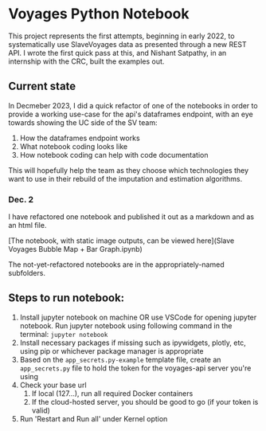 # Voyages Python Notebook

This project represents the first attempts, beginning in early 2022, to systematically use SlaveVoyages data as presented through a new REST API. I wrote the first quick pass at this, and Nishant Satpathy, in an internship with the CRC, built the examples out.

## Current state

In Decmeber 2023, I did a quick refactor of one of the notebooks in order to provide a working use-case for the api's dataframes endpoint, with an eye towards showing the UC side of the SV team:

1. How the dataframes endpoint works
1. What notebook coding looks like
1. How notebook coding can help with code documentation

This will hopefully help the team as they choose which technologies they want to use in their rebuild of the imputation and estimation algorithms.

### Dec. 2

I have refactored one notebook and published it out as a markdown and as an html file.

[The notebook, with static image outputs, can be viewed here](Slave Voyages Bubble Map + Bar Graph.ipynb)

The not-yet-refactored notebooks are in the appropriately-named subfolders.

## Steps to run notebook:

1. Install jupyter notebook on machine OR use VSCode for opening jupyter notebook. Run jupyter notebook using following command in the terminal: ```jupyter notebook```
1. Install necessary packages if missing such as ipywidgets, plotly, etc, using pip or whichever package manager is appropriate
1. Based on the ```app_secrets.py-example``` template file, create an ```app_secrets.py``` file to hold the token for the voyages-api server you're using
1. Check your base url
	1. If local (127...), run all required Docker containers
	1. If the cloud-hosted server, you should be good to go (if your token is valid)
1. Run 'Restart and Run all' under Kernel option